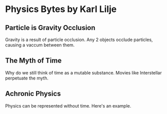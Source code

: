 # Physics Bytes by Karl Lilje

## Particle is Gravity Occlusion

Gravity is a result of particle occlusion. Any 2 objects occlude particles, causing a vaccum between them.

## The Myth of Time

Why do we still think of time as a mutable substance. Movies like Interstellar perpetuate the myth.

## Achronic Physics

Physics can be represented without time. Here's an example.

